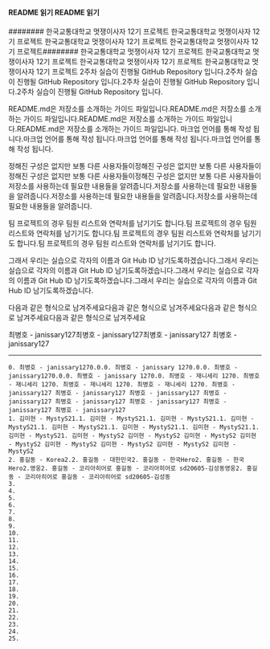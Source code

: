 #### README 읽기 README 읽기

######## 한국교통대학교 멋쟁이사자 12기 프로젝트 한국교통대학교 멋쟁이사자 12기 프로젝트 한국교통대학교 멋쟁이사자 12기 프로젝트 한국교통대학교 멋쟁이사자 12기 프로젝트######## 한국교통대학교 멋쟁이사자 12기 프로젝트 한국교통대학교 멋쟁이사자 12기 프로젝트 한국교통대학교 멋쟁이사자 12기 프로젝트 한국교통대학교 멋쟁이사자 12기 프로젝트
2주차 실습이 진행될 GitHub Repository 입니다.2주차 실습이 진행될 GitHub Repository 입니다.2주차 실습이 진행될 GitHub Repository 입니다.2주차 실습이 진행될 GitHub Repository 입니다.

README.md은 저장소를 소개하는 가이드 파일입니다.README.md은 저장소를 소개하는 가이드 파일입니다.README.md은 저장소를 소개하는 가이드 파일입니다.README.md은 저장소를 소개하는 가이드 파일입니다.
마크업 언어를 통해 작성 됩니다.마크업 언어를 통해 작성 됩니다.마크업 언어를 통해 작성 됩니다.마크업 언어를 통해 작성 됩니다.

정해진 구성은 없지만 보통 다른 사용자들이정해진 구성은 없지만 보통 다른 사용자들이정해진 구성은 없지만 보통 다른 사용자들이정해진 구성은 없지만 보통 다른 사용자들이
저장소를 사용하는데 필요한 내용들을 알려줍니다.저장소를 사용하는데 필요한 내용들을 알려줍니다.저장소를 사용하는데 필요한 내용들을 알려줍니다.저장소를 사용하는데 필요한 내용들을 알려줍니다.

팀 프로젝트의 경우 팀원 리스트와 연락처를 남기기도 합니다.팀 프로젝트의 경우 팀원 리스트와 연락처를 남기기도 합니다.팀 프로젝트의 경우 팀원 리스트와 연락처를 남기기도 합니다.팀 프로젝트의 경우 팀원 리스트와 연락처를 남기기도 합니다.

그래서 우리는 실습으로 각자의 이름과 Git Hub ID 남기도록하겠습니다.그래서 우리는 실습으로 각자의 이름과 Git Hub ID 남기도록하겠습니다.그래서 우리는 실습으로 각자의 이름과 Git Hub ID 남기도록하겠습니다.그래서 우리는 실습으로 각자의 이름과 Git Hub ID 남기도록하겠습니다.

다음과 같은 형식으로 남겨주세요다음과 같은 형식으로 남겨주세요다음과 같은 형식으로 남겨주세요다음과 같은 형식으로 남겨주세요

최병호 - janissary127최병호 - janissary127최병호 - janissary127 최병호 - janissary127

------------
    0. 최병호 - janissary1270.0.0. 최병호 - janissary 1270.0.0. 최병호 - janissary1270.0.0. 최병호 - janissary 1270.0. 최병호 - 재니세리 1270. 최병호 - 재니세리 1270. 최병호 - 재니세리 1270. 최병호 - 재니세리 1270. 최병호 - janissary127 최병호 - janissary127 최병호 - janissary127 최병호 - janissary127 최병호 - janissary127 최병호 - janissary127 최병호 - janissary127 최병호 - janissary127
    1. 김미현 - MystyS21.1. 김미현 - MystyS21.1. 김미현 - MystyS21.1. 김미현 - MystyS21.1. 김미현 - MystyS21.1. 김미현 - MystyS21.1. 김미현 - MystyS21.1. 김미현 - MystyS21. 김미현 - MystyS2 김미현 - MystyS2 김미현 - MystyS2 김미현 - MystyS2 김미현 - MystyS2 김미현 - MystyS2 김미현 - MystyS2 김미현 - MystyS2
    2. 홍길동 - Korea2.2. 홍길동 - 대한민국2. 홍길동 - 한국Hero2. 홍길동 - 한국Hero2.영웅2. 홍길동 - 코리아히어로 홍길동 - 코리아히어로 sd20605-김성동영웅2. 홍길동 - 코리아히어로 홍길동 - 코리아히어로 sd20605-김성동
    3.  
    4.          
    5.  
    6.  
    7.  
    8.  
    9.  
    10. 
    11.
    12.
    13.
    14.
    15.
    16.
    17.
    18.
    19.
    20.
    21.
    22.
    23.
    24.
    25.
